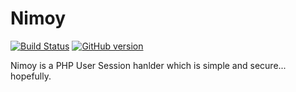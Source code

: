 # Nimoy

[![Build Status](https://travis-ci.org/stephen-hill/Nimoy.png)](https://travis-ci.org/stephen-hill/Nimoy)
[![GitHub version](https://badge.fury.io/gh/stephen-hill%2FNimoy.png)](http://badge.fury.io/gh/stephen-hill%2FNimoy)

Nimoy is a PHP User Session hanlder which is simple and secure... hopefully.
